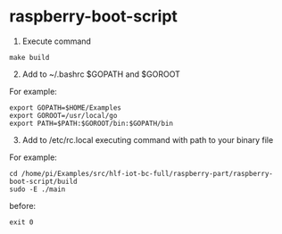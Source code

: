 # raspberry-boot-script

1) Execute command
```
make build
```
2) Add to ~/.bashrc $GOPATH and $GOROOT

For example:
```
export GOPATH=$HOME/Examples
export GOROOT=/usr/local/go
export PATH=$PATH:$GOROOT/bin:$GOPATH/bin
```
3) Add to /etc/rc.local executing command with path to your binary file

For example:
```
cd /home/pi/Examples/src/hlf-iot-bc-full/raspberry-part/raspberry-boot-script/build
sudo -E ./main
```

before:
```
exit 0
```